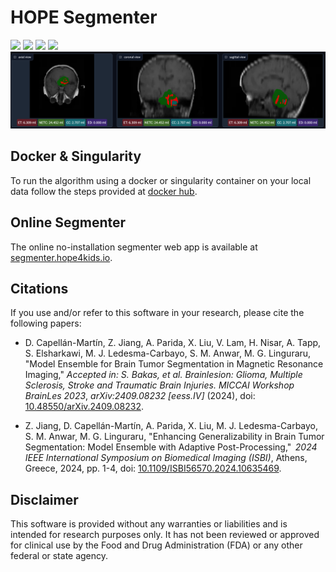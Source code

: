 # HOPE Segmenter
<a href="https://docs.hope4kids.io/HOPE-Platform/"><img src="https://img.shields.io/badge/HOPE%20Platform-green.svg"/></a>
<a href="https://segmenter.hope4kids.io/"><img src="https://img.shields.io/badge/Web%20App-orange.svg"/></a>
<a href="https://docs.hope4kids.io/HOPE-Segmenter-Kids/"><img src="https://img.shields.io/badge/Web%20Manual-yellow.svg"/></a>
<a href="https://hub.docker.com/repository/docker/aparida12/brats-peds-2024"><img src="https://img.shields.io/badge/Docker-gray.svg"/></a>
<img alt="Example Screenshot" src="https://raw.githubusercontent.com/Precision-Medical-Imaging-Group/HOPE-Segmenter-Kids/refs/heads/main/docs/assets/img/Segmentation.png">

## Docker & Singularity

To run the algorithm using a docker or singularity container on your local data follow the steps provided at [docker hub](https://hub.docker.com/repository/docker/aparida12/brats-peds-2024).

## Online Segmenter

The online no-installation segmenter web app is available at [segmenter.hope4kids.io](https://segmenter.hope4kids.io/).

## Citations

If you use and/or refer to this software in your research, please cite the following papers: 

* D. Capell&aacute;n-Mart&iacute;n, Z. Jiang, A. Parida, X. Liu, V. Lam, H. Nisar, A. Tapp, S. Elsharkawi, M. J. Ledesma-Carbayo, S. M. Anwar, M. G. Linguraru, "Model Ensemble for Brain Tumor Segmentation in Magnetic Resonance Imaging,"
*Accepted in: S. Bakas, et al. Brainlesion: Glioma, Multiple Sclerosis, Stroke and Traumatic Brain Injuries. MICCAI Workshop BrainLes 2023*, *arXiv:2409.08232 \[eess.IV\]* (2024), doi: [10.48550/arXiv.2409.08232](
https://doi.org/10.48550/arXiv.2409.08232).

* Z. Jiang, D. Capell&aacute;n-Mart&iacute;n, A. Parida, X. Liu, M. J. Ledesma-Carbayo, S. M. Anwar, M. G. Linguraru, 
"Enhancing Generalizability in Brain Tumor Segmentation: Model Ensemble with Adaptive Post-Processing," 
*2024 IEEE International Symposium on Biomedical Imaging (ISBI)*, Athens, Greece, 2024, pp. 1-4, 
doi: [10.1109/ISBI56570.2024.10635469](https://ieeexplore.ieee.org/document/10635469/authors#authors).

## Disclaimer

This software is provided without any warranties or liabilities and is intended for research purposes only. It has not been reviewed or approved for clinical use by the Food and Drug Administration (FDA) or any other federal or state agency. 
